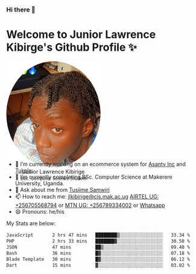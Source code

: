 ### Hi there 👋 
# Welcome to Junior Lawrence Kibirge's Github Profile ✨
 
<p align="center" style="border-radius:50%;width:250px;height:250px;">
  <img src="https://github.com/juniorkibirige/juniorkibirige/blob/main/cropped-twitter-pp.png" 
       alt="Profile picture from Twitter" /></br>
  <span align="center">Junior Lawrence Kibirige</span><br/>
  <small align="center" font-size="15">Bsc. Computer Science Student</small>
</p>

- 🔭 I’m currently working on an ecommerce system for [Asanty Inc](https://asanty.africa) and [Tukole](https://app.tukole.ug).
- 🌱 I’m currently completing BSc. Computer Science at Makerere University, Uganda.
- 💬 Ask about me from [Tusiime Samwiri](mailto:stusiime@asanty.africa)
- 📫 How to reach me: [jlkibirige@cis.mak.ac.ug](mailto:juniorkibirige@students.mak.ac.ug) [AIRTEL UG: +256705568794](tel:+256705568794) or [MTN UG: +256789334002](tel:+256789334002) or [Whatsapp](tel:+17602847072)
- 😄 Pronouns: he/his

My Stats are below:

<!--START_SECTION:waka-->

```text
JavaScript       2 hrs 47 mins   ████████▒░░░░░░░░░░░░░░░░   33.34 %
PHP              2 hrs 33 mins   ███████▓░░░░░░░░░░░░░░░░░   30.50 %
JSON             47 mins         ██▒░░░░░░░░░░░░░░░░░░░░░░   09.40 %
Bash             36 mins         █▓░░░░░░░░░░░░░░░░░░░░░░░   07.18 %
Blade Template   30 mins         █▓░░░░░░░░░░░░░░░░░░░░░░░   06.12 %
Dart             15 mins         ▓░░░░░░░░░░░░░░░░░░░░░░░░   03.02 %
```

<!--END_SECTION:waka-->
